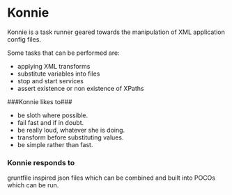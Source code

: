 # Konnie

Konnie is a task runner geared towards the manipulation of XML application config files.

Some tasks that can be performed are: 

- applying XML transforms
- substitute variables into files
- stop and start services
- assert existence or non existence of XPaths


###Konnie likes to###

- be sloth where possible.
- fail fast and if in doubt.
- be really loud, whatever she is doing.
- transform before substituting values.
- be simple rather than fast.

### Konnie responds to ###

gruntfile inspired json files which can be combined and built into POCOs which can be run.